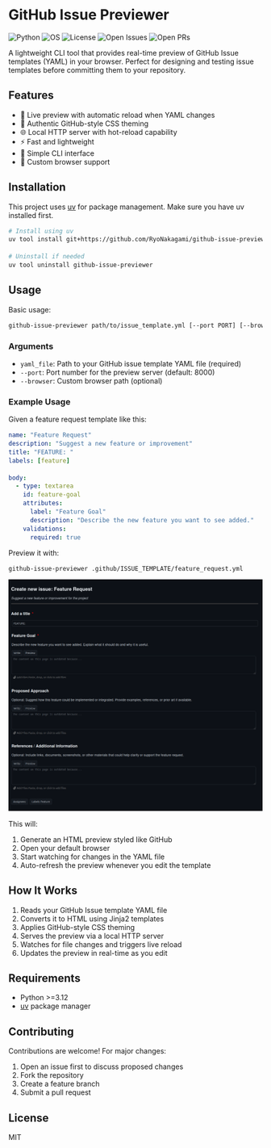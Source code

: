 # GitHub Issue Previewer

![Python](https://img.shields.io/badge/python->3.12,<4-blue)
![OS](https://img.shields.io/badge/OS-Linux%20%7C%20macOS-brightgreen)
![License](https://img.shields.io/badge/license-MIT-orange)
![Open Issues](https://img.shields.io/github/issues-raw/RyoNakagami/github-issue-previewer)
![Open PRs](https://img.shields.io/github/issues-pr/RyoNakagami/github-issue-previewer)



A lightweight CLI tool that provides real-time preview of GitHub Issue templates (YAML) in your browser. Perfect for designing and testing issue templates before committing them to your repository.

## Features

- 🔄 Live preview with automatic reload when YAML changes
- 🎨 Authentic GitHub-style CSS theming
- 🌐 Local HTTP server with hot-reload capability
- ⚡ Fast and lightweight
- 🚀 Simple CLI interface
- 🔌 Custom browser support

## Installation

This project uses [uv](https://github.com/astral-sh/uv) for package management. Make sure you have uv installed first.

```bash
# Install using uv
uv tool install git+https://github.com/RyoNakagami/github-issue-previewer

# Uninstall if needed
uv tool uninstall github-issue-previewer
```

## Usage

Basic usage:

```bash
github-issue-previewer path/to/issue_template.yml [--port PORT] [--browser BROWSER_PATH]
```

### Arguments

- `yaml_file`: Path to your GitHub issue template YAML file (required)
- `--port`: Port number for the preview server (default: 8000)
- `--browser`: Custom browser path (optional)

### Example Usage

Given a feature request template like this:

```yaml
name: "Feature Request"
description: "Suggest a new feature or improvement"
title: "FEATURE: "
labels: [feature]

body:
  - type: textarea
    id: feature-goal
    attributes:
      label: "Feature Goal"
      description: "Describe the new feature you want to see added."
    validations:
      required: true
```

Preview it with:

```bash
github-issue-previewer .github/ISSUE_TEMPLATE/feature_request.yml
```

![feature_request sample](./assets/preview-sample.png)

This will:

1. Generate an HTML preview styled like GitHub
2. Open your default browser
3. Start watching for changes in the YAML file
4. Auto-refresh the preview whenever you edit the template

## How It Works

1. Reads your GitHub Issue template YAML file
2. Converts it to HTML using Jinja2 templates
3. Applies GitHub-style CSS theming
4. Serves the preview via a local HTTP server
5. Watches for file changes and triggers live reload
6. Updates the preview in real-time as you edit

## Requirements

- Python >=3.12
- [uv](https://github.com/astral-sh/uv) package manager

## Contributing

Contributions are welcome! For major changes:

1. Open an issue first to discuss proposed changes
2. Fork the repository
3. Create a feature branch
4. Submit a pull request

## License

MIT
